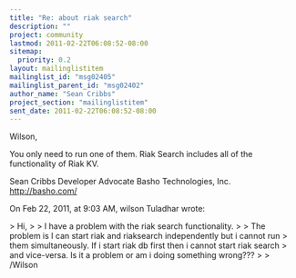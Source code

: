 ```yaml
---
title: "Re: about riak search"
description: ""
project: community
lastmod: 2011-02-22T06:08:52-08:00
sitemap:
  priority: 0.2
layout: mailinglistitem
mailinglist_id: "msg02405"
mailinglist_parent_id: "msg02402"
author_name: "Sean Cribbs"
project_section: "mailinglistitem"
sent_date: 2011-02-22T06:08:52-08:00
---
```



Wilson,

You only need to run one of them. Riak Search includes all of the functionality 
of Riak KV.

Sean Cribbs 
Developer Advocate
Basho Technologies, Inc.
http://basho.com/

On Feb 22, 2011, at 9:03 AM, wilson Tuladhar wrote:

&gt; Hi,
&gt; 
&gt; I have a problem with the riak search functionality.
&gt; 
&gt; The problem is I can start riak and riaksearch independently but i cannot run 
&gt; them simultaneously. If i start riak db first then i cannot start riak search 
&gt; and vice-versa. Is it a problem or am i doing something wrong???
&gt; 
&gt; /Wilson
